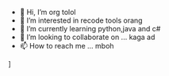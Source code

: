 - 👋 Hi, I’m org tolol
- 👀 I’m interested in recode tools orang
- 🌱 I’m currently learning python,java and c#
- 💞️ I’m looking to collaborate on ...   kaga ad
- 📫 How to reach me ... mboh

<!---
mantapdjiwa787/mantapdjiwa787 is a ✨ special ✨ repository because its `README.md` (this file) appears on your GitHub profile.
You can click the Preview link to take a look at your changes.
--->

]
